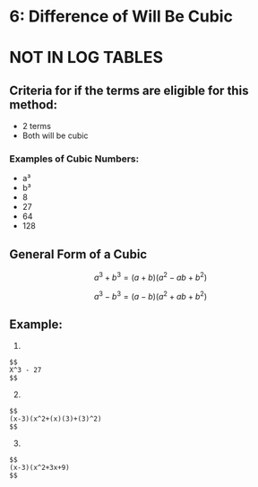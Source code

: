 # 6: Difference of Will Be Cubic

# **NOT IN LOG TABLES**

## Criteria for if the terms are eligible for this method:

- 2 terms
- Both will be cubic

### Examples of Cubic Numbers:

- a³
- b³
- 8
- 27
- 64
- 128

## General Form of a Cubic

$$
a^3+b^3=(a+b)(a^2-ab+b^2)
$$

$$
a^3-b^3=(a-b)(a^2+ab+b^2)
$$

## Example:

1.  
    
    $$
    X^3 - 27
    $$
    
2.  
    
    $$
    (x-3)(x^2+(x)(3)+(3)^2)
    $$
    
3.  
    
    $$
    (x-3)(x^2+3x+9)
    $$